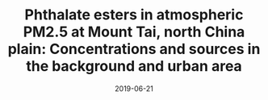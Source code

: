 ---
title: "Phthalate esters in atmospheric PM2.5 at Mount Tai, north China plain: Concentrations and sources in the background and urban area"
date: 2019-06-21
pubtype: "co-author"
featured: true
description: "Zhongxiu Zhen, Yan Yin, Kui Chen, <b>Xin Zhang</b>, Xiang Kuang, Hui Jiang, Honglei Wang, Yi Cui, Chuan He and Akinola OluseyiEzekiel <br> In: Atmospheric Environment"
link: "https://doi.org/10.1016/j.atmosenv.2019.06.039"
weight: 1
sitemap:
  priority : 0.8
outputs: "resume"
---